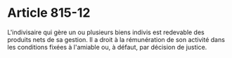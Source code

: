 # Article 815-12

L'indivisaire qui gère un ou plusieurs biens indivis est redevable des produits nets de sa gestion. Il a droit à la rémunération de son activité dans les conditions fixées à l'amiable ou, à défaut, par décision de justice.
